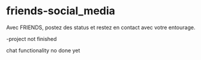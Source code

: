 # friends-social_media

Avec FRIENDS, postez des status et restez en contact avec votre entourage.

-project not finished

chat functionality no done yet

